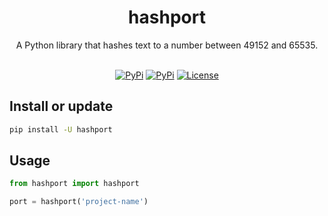 <h1 align="center">hashport</h1>
<p align="center">
    A Python library that hashes text to a number between 49152 and 65535.
    <br />
    <br />
</p>
<p align="center">
    <a href="https://github.com/labteral/hashport/issues"><img alt="PyPi" src="https://img.shields.io/github/issues/labteral/hashport.svg?style=flat-square"></a>
    <a href="https://pypi.python.org/pypi/chatgpt/"><img alt="PyPi" src="https://img.shields.io/pypi/v/chatgpt.svg?style=flat-square"></a>
    <a href="https://github.com/labteral/hashport/blob/master/LICENSE"><img alt="License" src="https://img.shields.io/github/license/labteral/hashport.svg?style=flat-square"></a>
</p>


## Install or update
```bash
pip install -U hashport
```

## Usage
```python
from hashport import hashport

port = hashport('project-name')
```
